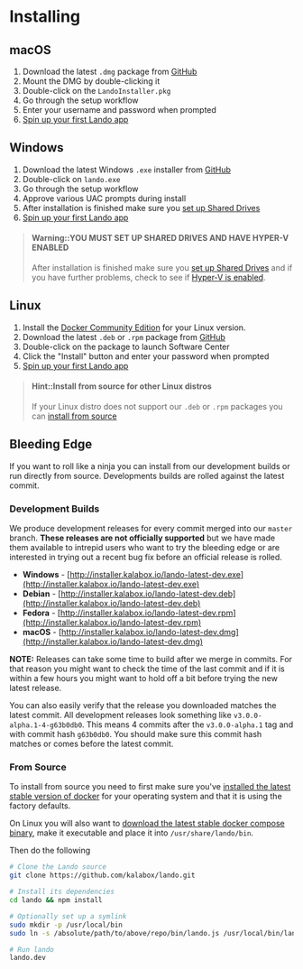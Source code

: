 Installing
==========

macOS
-----

1. Download the latest `.dmg` package from [GitHub](https://github.com/kalabox/lando/releases)
2. Mount the DMG by double-clicking it
3. Double-click on the `LandoInstaller.pkg`
4. Go through the setup workflow
5. Enter your username and password when prompted
6. [Spin up your first Lando app](./../tutorials/first-app.md)

Windows
-------

1. Download the latest Windows `.exe` installer from [GitHub](https://github.com/kalabox/lando/releases)
2. Double-click on `lando.exe`
3. Go through the setup workflow
4. Approve various UAC prompts during install
5. After installation is finished make sure you [set up Shared Drives](https://docs.docker.com/docker-for-windows/#shared-drives)
6. [Spin up your first Lando app](./../tutorials/first-app.md)

> #### Warning::YOU MUST SET UP SHARED DRIVES AND HAVE HYPER-V ENABLED
>
> After installation is finished make sure you [set up Shared Drives](https://docs.docker.com/docker-for-windows/#/shared-drives) and if you have further problems, check to see if [Hyper-V is enabled](https://msdn.microsoft.com/en-us/virtualization/hyperv_on_windows/quick_start/walkthrough_install).

Linux
-----

1. Install the [Docker Community Edition](https://docs.docker.com/engine/installation/) for your Linux version.
2. Download the latest `.deb` or `.rpm` package from [GitHub](https://github.com/kalabox/lando/releases)
3. Double-click on the package to launch Software Center
4. Click the "Install" button and enter your password when prompted
5. [Spin up your first Lando app](./../tutorials/first-app.md)

> #### Hint::Install from source for other Linux distros
>
> If your Linux distro does not support our `.deb` or `.rpm` packages you can [install from source](#from-source)


Bleeding Edge
-------------

If you want to roll like a ninja you can install from our development builds or run directly from source. Developments builds are rolled against the latest commit.

### Development Builds

We produce development releases for every commit merged into our `master` branch. **These releases are not officially supported** but we have made them available to intrepid users who want to try the bleeding edge or are interested in trying out a recent bug fix before
an official release is rolled.

  * **Windows** - [http://installer.kalabox.io/lando-latest-dev.exe](http://installer.kalabox.io/lando-latest-dev.exe)
  * **Debian** - [http://installer.kalabox.io/lando-latest-dev.deb](http://installer.kalabox.io/lando-latest-dev.deb)
  * **Fedora** - [http://installer.kalabox.io/lando-latest-dev.rpm](http://installer.kalabox.io/lando-latest-dev.rpm)
  * **macOS** - [http://installer.kalabox.io/lando-latest-dev.dmg](http://installer.kalabox.io/lando-latest-dev.dmg)

**NOTE:** Releases can take some time to build after we merge in commits. For that reason you might want to check the time of the last commit and if it is within a few hours you might want to hold off a bit before trying the new latest release.

You can also easily verify that the release you downloaded matches the latest commit. All development releases look something like `v3.0.0-alpha.1-4-g63b0db0`. This means 4 commits after the `v3.0.0-alpha.1` tag and with commit hash `g63b0db0`. You should make sure this commit hash matches or comes before the latest commit.

### From Source

To install from source you need to first make sure you've [installed the latest stable version of docker](https://docs.docker.com/engine/installation/) for your operating system and that it is using the factory defaults.

On Linux you will also want to [download the latest stable docker compose binary](https://github.com/docker/compose/releases), make it executable and place it into `/usr/share/lando/bin`.

Then do the following

```bash
# Clone the Lando source
git clone https://github.com/kalabox/lando.git

# Install its dependencies
cd lando && npm install

# Optionally set up a symlink
sudo mkdir -p /usr/local/bin
sudo ln -s /absolute/path/to/above/repo/bin/lando.js /usr/local/bin/lando.dev

# Run lando
lando.dev
```
